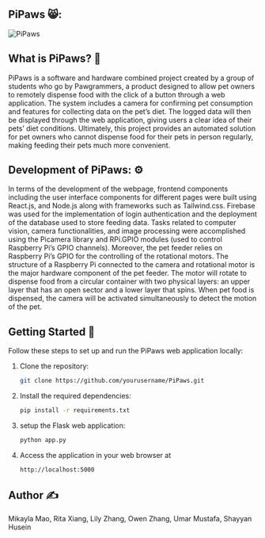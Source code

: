 <!-- ## Video: 🎥
[![PiPaws Video](front-end/src/assets/pipawsYT.png)](https://youtu.be/w9p5YQA9ulU) -->

## PiPaws 😸: 

![PiPaws](front-end/src/assets/image.jpg)

## What is PiPaws? 🤔
PiPaws is a software and hardware combined project created by a group of students who go by Pawgrammers, a product designed to allow pet owners to remotely dispense food with the click of a button through a web application. The system includes a camera for confirming pet consumption and features for collecting data on the pet’s diet. The logged data will then be displayed through the web application, giving users a clear idea of their pets’ diet conditions. Ultimately, this project provides an automated solution for pet owners who cannot dispense food for their pets in person regularly, making feeding their pets much more convenient.

## Development of PiPaws: ⚙
In terms of the development of the webpage, frontend components including the user interface components for different pages were built using React.js, and Node.js along with frameworks such as Tailwind.css. Firebase was used for the implementation of login authentication and the deployment of the database used to store feeding data. Tasks related to computer vision, camera functionalities, and image processing were accomplished using the Picamera library and RPi.GPIO modules (used to control Raspberry Pi’s GPIO channels). Moreover, the pet feeder relies on Raspberry Pi’s GPIO for the controlling of the rotational motors. The structure of a Raspberry Pi connected to the camera and rotational motor is the major hardware component of the pet feeder. The motor will rotate to dispense food from a circular container with two physical layers: an upper layer that has an open sector and a lower layer that spins. When pet food is dispensed, the camera will be activated simultaneously to detect the motion of the pet.

## Getting Started 🏁

Follow these steps to set up and run the PiPaws web application locally:

1. Clone the repository:

   ```bash
   git clone https://github.com/yourusername/PiPaws.git

2. Install the required dependencies:
   ```bash
   pip install -r requirements.txt

3. setup the Flask web application:
    ```bash
    python app.py

4. Access the application in your web browser at
    ```bash
    http://localhost:5000


## Author ✍️
Mikayla Mao,
Rita Xiang,
Lily Zhang,
Owen Zhang,
Umar Mustafa,
Shayyan Husein
